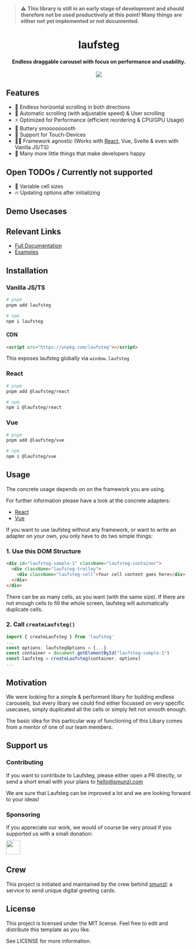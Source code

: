 > :warning: **This library is still in an early stage of development and should therefore not be used productively at this point! Many things are either not yet implemented or not documented.**

<h1 align="center">laufsteg </h1>
<h4 align="center">Endless draggable carousel with focus on performance and usability.</h4>

<p align="center" style="margin-top:0.5rem">
  <a href="https://badge.fury.io/js/laufsteg">
    <img src="https://badge.fury.io/js/laufsteg.svg">
  </a>
</p>

## Features

- 💈 Endless horizontal scrolling in both directions
- 🤖 Automatic scrolling (with adjustable speed) & User scrolling
- ⚡️ Optimized for Performance (efficient reordering & CPU/GPU Usage)
- 🧈 Buttery smooooooooth
- 📱 Support for Touch-Devices
- 🙏🏽 Framework agnostic (Works with [React](https://github.com/knallbumm/laufsteg/tree/main/packages/laufsteg-react), Vue, Svelte & even with Vanilla JS/TS)
- 🎁 Many more little things that make developers happy

## Open TODOs / Currently not supported

- 📏 Variable cell sizes
- 🔥 Updating options after initializing

## Demo Usecases

## Relevant Links

- [Full Documentation](https://docs.pinsel.xyz)
- [Examples](https://demo.pinsel.xyz)

## Installation

### Vanilla JS/TS

```bash
# pnpm
pnpm add laufsteg

# npm
npm i laufsteg
```

#### CDN

```html
<script src="https://unpkg.com/laufsteg"></script>
```

This exposes laufsteg globally via `window.laufsteg`

### React

```bash
# pnpm
pnpm add @laufsteg/react

# npm
npm i @laufsteg/react
```

### Vue

```bash
# pnpm
pnpm add @laufsteg/vue

# npm
npm i @laufsteg/vue
```

## Usage

The concrete usage depends on on the framework you are using.

For further information please have a look at the concrete adapters:

- [React](React)
- [Vue](Vue)

If you want to use laufsteg without any framework, or want to write an adapter on your own, you only have to do two simple things:

### 1. Use this DOM Structure

```html
<div id="laufsteg-sample-1" className="laufsteg-container">
  <div className="laufsteg-trolley">
    <div className="laufsteg-cell">Your cell content goes here</div>
  </div>
</div>
```

There can be as many cells, as you want (with the same size). If there are not enough cells to fill the whole screen, laufsteg will automatically duplicate cells.

### 2. Call `createLaufsteg()`

```ts
import { createLaufsteg } from 'laufsteg'
...
const options: laufstegOptions = {...}
const container = document.getElementById("laufsteg-sample-1")
const laufsteg = createLaufsteg(container, options)
...
```

## Motivation

We were looking for a simple & performant libary for building endless carousels, but every libary we could find either focussed on very specific usecases, simply duplicated all the cells or simply felt not smooth enough.

The basic idea for this particular way of functioning of this Libary comes from a mentor of one of our team members.

## Support us

### Contributing

If you want to contribute to Laufsteg, please either open a PR directly, or send a short email with your plans to [hello@smunzl.com](mailto:hello@smunzl.com) 

We are sure that Laufsteg can be improved a lot and we are looking forward to your ideas!

### Sponsoring

If you appreciate our work, we would of course be very proud if you supported us with a small donation:
<br/>
<a href="https://www.buymeacoffee.com/quintusluis"><img height="38" style="margin-top:10px" src="https://img.buymeacoffee.com/button-api/?text=Make us happy&emoji=✅&slug=quintusluis&button_colour=FFDD00&font_colour=000000&font_family=Poppins&outline_colour=000000&coffee_colour=ffffff" /></a>

## Crew

This project is initiated and maintained by the crew behind [smunzl](https://smunzl.com): a service to send unique digital greeting cards.

## License

This project is licensed under the MIT license. Feel free to edit and distribute this template as you like.

See LICENSE for more information.
